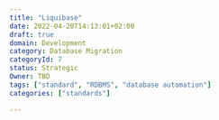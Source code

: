 ```yaml
---
title: "Liquibase"
date: 2022-04-20T14:13:01+02:00
draft: true
domain: Development
category: Database Migration
categoryId: 7
status: Strategic
Owner: TBD
tags: ["standard", "RDBMS", "database automation"]
categories: ["standards"]

---
```

